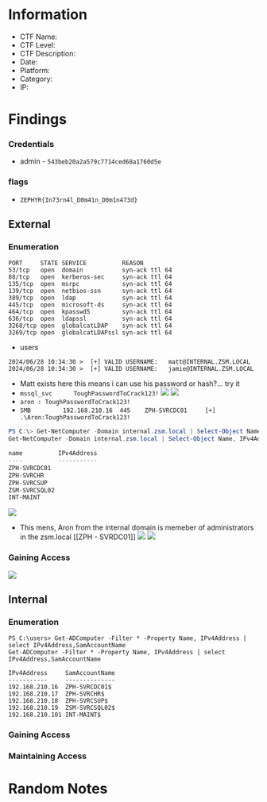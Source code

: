 # Information
- CTF Name: 
- CTF Level:
- CTF Description: 
- Date: 
- Platform: 
- Category: 
- IP: 

# Findings
### Credentials
- admin - `543beb20a2a579c7714ced68a1760d5e`

### flags
- `ZEPHYR{In73rn4l_D0m41n_D0m1n473d}`
## External
### Enumeration
```
PORT     STATE SERVICE          REASON
53/tcp   open  domain           syn-ack ttl 64
88/tcp   open  kerberos-sec     syn-ack ttl 64
135/tcp  open  msrpc            syn-ack ttl 64
139/tcp  open  netbios-ssn      syn-ack ttl 64
389/tcp  open  ldap             syn-ack ttl 64
445/tcp  open  microsoft-ds     syn-ack ttl 64
464/tcp  open  kpasswd5         syn-ack ttl 64
636/tcp  open  ldapssl          syn-ack ttl 64
3268/tcp open  globalcatLDAP    syn-ack ttl 64
3269/tcp open  globalcatLDAPssl syn-ack ttl 64
```
- users
```shell
2024/06/28 10:34:30 >  [+] VALID USERNAME:	 matt@INTERNAL.ZSM.LOCAL
2024/06/28 10:34:30 >  [+] VALID USERNAME:	 jamie@INTERNAL.ZSM.LOCAL
```
- Matt exists here this means i can use his password or hash?... try it
- ` mssql_svc      ToughPasswordToCrack123! `
![](https://i.imgur.com/1RcFPfX.png)
![](https://i.imgur.com/mSyFgUF.png)
- ` aron : ToughPasswordToCrack123! `
- `SMB         192.168.210.16  445    ZPH-SVRCDC01     [+] .\Aron:ToughPasswordToCrack123!`
```powershell
PS C:\> Get-NetComputer -Domain internal.zsm.local | Select-Object Name, IPv4Address
Get-NetComputer -Domain internal.zsm.local | Select-Object Name, IPv4Address

name          IPv4Address
----          -----------
ZPH-SVRCDC01
ZPH-SVRCHR
ZPH-SVRCSUP
ZSM-SVRCSQL02
INT-MAINT
```
![](https://i.imgur.com/O6DD3wh.png)
- This mens, Aron from the internal domain is memeber of administrators in the zsm.local
[[ZPH - SVRDC01]]
![](https://i.imgur.com/buqxcdU.png)
![](https://i.imgur.com/hLWkU5V.png)
### Gaining Access
![](https://i.imgur.com/Raqhuzd.png)
## Internal
### Enumeration
```shell
PS C:\users> Get-ADComputer -Filter * -Property Name, IPv4Address | select IPv4Address,SamAccountName
Get-ADComputer -Filter * -Property Name, IPv4Address | select IPv4Address,SamAccountName

IPv4Address     SamAccountName
-----------     --------------
192.168.210.16  ZPH-SVRCDC01$
192.168.210.17  ZPH-SVRCHR$
192.168.210.18  ZPH-SVRCSUP$
192.168.210.19  ZSM-SVRCSQL02$
192.168.210.101 INT-MAINT$
```

### Gaining Access


### Maintaining Access


# Random Notes